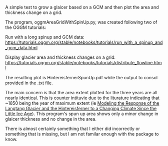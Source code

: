 A simple test to grow a glaicer based on a GCM and then plot the area and thickness change on a grid.

The program, oggmAreaGridWithSpinUp.py, was created following two of the OGGM tutorials:

Run with a long spinup and GCM data: https://tutorials.oggm.org/stable/notebooks/tutorials/run_with_a_spinup_and_gcm_data.html

Display glacier area and thickness changes on a grid: https://tutorials.oggm.org/stable/notebooks/tutorials/distribute_flowline.html

The resulting plot is HintereisfernerSpunUp.pdf while the output to consol provided in the .txt file.

The main concern is that the area extent plotted for the three years are all nearly identical.
This is counter intituvie due to the liturature indicating that ~1850 being the year of maximum extent (ie [Modeling the Response of the Langtang Glacier and the Hintereisferner to a Changing Climate Since the Little Ice Age](https://doi.org/10.3389/feart.2019.00143)).
This program's spun up area shows only a minor change in glaicer thickness and no change in the area.

There is almost certainly something that I either did incorrectly or something that is missing, but I am not familar enough with the package to know.

